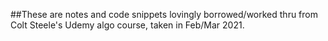 ##These are notes and code snippets lovingly borrowed/worked thru from Colt Steele's Udemy algo course, taken in Feb/Mar 2021.